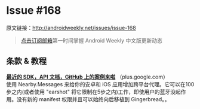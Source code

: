 
# Issue #168

>
原文链接：<http://androidweekly.net/issues/issue-168>

> [点击订阅邮箱](http://tinyletter.com/androidweeklycn)第一时间掌握 Android Weekly 中文版更新动态

## 条款 & 教程

**[最近的 SDK，API 文档，GitHub 上的案例来啦](https://plus.google.com/+AndroidDevelopers/posts/NPagF6bpHsv)**
（plus.google.com）  
使用 Nearby.Messages 来给你的安卓和 iOS 应用增加跨平台代理。它可以在100步之内(或者使用 "earshot" 将它限制在5步之内)工作，即使用户的蓝牙没起作用。没有新的 manifest 权限并且可以始终向后移植到 Gingerbread。。
